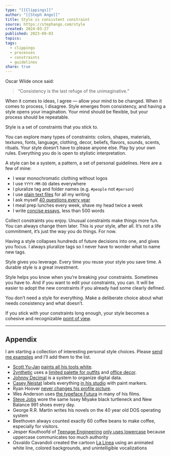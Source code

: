 ```yaml
---
type: "[[Clippings]]"
author: "[[Steph Ango]]"
title: Style is consistent constraint
source: https://stephango.com/style
created: 2024-03-27
published: 2023-09-03
topics: 
tags:
  - clippings
  - processes
  - constraints
  - guidelines
share: true
---
```


Oscar Wilde once said:

> “Consistency is the last refuge of the unimaginative.”

When it comes to ideas, I agree — allow your mind to be changed. When it comes to process, I disagree. Style emerges from consistency, and having a style opens your imagination. Your mind should be flexible, but your process should be repeatable.

Style is a set of constraints that you stick to.

You can explore many types of constraints: colors, shapes, materials, textures, fonts, language, clothing, decor, beliefs, flavors, sounds, scents, rituals. Your style doesn’t have to please anyone else. Play by your own rules. Everything you do is open to stylistic interpretation.

A style can be a system, a pattern, a set of personal guidelines. Here are a few of mine:

-   I wear monochromatic clothing without logos
-   I use `YYYY-MM-DD` dates everywhere
-   I pluralize tag and folder names (e.g. `#people` not `#person`)
-   I use [plain text files](https://stephango.com/file-over-app) for all my writing
-   I ask myself [40 questions every year](https://stephango.com/40-questions)
-   I meal prep lunches every week, shave my head twice a week
-   I write [concise essays](https://stephango.com/concise), less than 500 words

Collect constraints you enjoy. Unusual constraints make things more fun. You can always change them later. This is *your* style, after all. It’s not a life commitment, it’s just the way you do things. For now.

Having a style collapses hundreds of future decisions into one, and gives you focus. I always pluralize tags so I never have to wonder what to name new tags.

Style gives you leverage. Every time you reuse your style you save time. A durable style is a great investment.

Style helps you know when you’re breaking your constraints. Sometimes you have to. And if you want to edit your constraints, you can. It will be easier to adopt the new constraints if you already had some clearly defined.

You don’t need a style for everything. Make a deliberate choice about what needs consistency and what doesn’t.

If you stick with your constraints long enough, your style becomes a cohesive and recognizable [point of view](https://stephango.com/in-good-hands).

---

## Appendix

I am starting a collection of interesting personal style choices. Please [send me examples](https://stephango.com/about) and I’ll add them to the list.

-   [Scott Yu-Jan](https://www.youtube.com/@ScottYuJan) [paints all his tools white](https://www.youtube.com/watch?v=3GBPYRG9jM0).
-   [2ynthetic](https://www.youtube.com/@2ynthetic) uses a [limited palette for outfits](https://www.youtube.com/watch?v=4xMo2PsLi3c) and [office decor](https://www.youtube.com/watch?v=1RqBrl0-qOA).
-   [Johnny Decimal](https://johnnydecimal.com/) is a system to organize digital data.
-   [Casey Neistat](https://www.youtube.com/@casey) labels everything [in his studio](https://www.youtube.com/watch?v=vb60rrtTddQ) with paint markers.
-   Ryan Hoover [never changes his profile picture](https://www.ryanhoover.me/post/why-i-never-change-my-profile-pic).
-   Wes Anderson uses [the typeface Futura](https://www.marksimonson.com/notebook/view/RoyalTenenbaumsWorldofFutura) in many of his films.
-   [Steve Jobs](https://en.wikipedia.org/wiki/Steve_Jobs) wore the same Issey Miyake black turtleneck and New Balance 991 shoes every day.
-   George R.R. Martin writes his novels on the 40 year old DOS operating system
-   Beethoven always counted exactly 60 coffee beans to make coffee, especially for visitors.
-   Jesper Kouthoofd of [Teenage Engineering](https://teenage.engineering/) [only uses lowercase](https://scandinavianmind.com/feature/human-touch-interview-jesper-kouthoofd-teenage-engineering) because uppercase communicates too much authority
-   Osvaldo Cavandoli created the cartoon [La Linea](https://en.wikipedia.org/wiki/La_Linea_(TV_series)) using an animated white line, colored backgrounds, and unintelligible vocalizations
